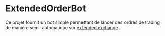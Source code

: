 # ExtendedOrderBot

Ce projet fournit un bot simple permettant de lancer des ordres de trading de
manière semi-automatique sur [extended.exchange](https://extended.exchange).
